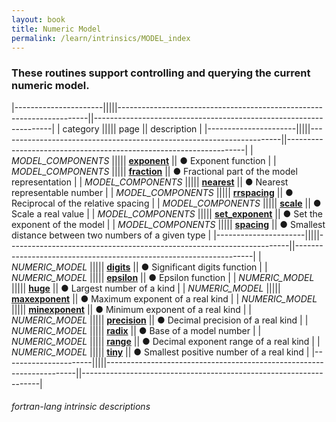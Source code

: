 ```yaml
---
layout: book
title: Numeric Model
permalink: /learn/intrinsics/MODEL_index
---
```

### These routines support controlling and querying the current numeric model.

|----------------------|||||----------------------------------------------------------------------||-------------------------------------------------------------------|
| category             ||||| page                                                                 || description                                                       |
|----------------------|||||----------------------------------------------------------------------||-------------------------------------------------------------------|
| *MODEL\_COMPONENTS*  ||||| [__exponent__]({{site.baseurl}}/learn/intrinsics/EXPONENT)           || &#9679; Exponent function                                         |
| *MODEL\_COMPONENTS*  ||||| [__fraction__]({{site.baseurl}}/learn/intrinsics/FRACTION)           || &#9679; Fractional part of the model representation               |
| *MODEL\_COMPONENTS*  ||||| [__nearest__]({{site.baseurl}}/learn/intrinsics/NEAREST)             || &#9679; Nearest representable number                              |
| *MODEL\_COMPONENTS*  ||||| [__rrspacing__]({{site.baseurl}}/learn/intrinsics/RRSPACING)         || &#9679; Reciprocal of the relative spacing                        |
| *MODEL\_COMPONENTS*  ||||| [__scale__]({{site.baseurl}}/learn/intrinsics/SCALE)                 || &#9679; Scale a real value                                        |
| *MODEL\_COMPONENTS*  ||||| [__set\_exponent__]({{site.baseurl}}/learn/intrinsics/SET_EXPONENT)  || &#9679; Set the exponent of the model                             |
| *MODEL\_COMPONENTS*  ||||| [__spacing__]({{site.baseurl}}/learn/intrinsics/SPACING)             || &#9679; Smallest distance between two numbers of a given type     |
|----------------------|||||----------------------------------------------------------------------||-------------------------------------------------------------------|
| *NUMERIC\_MODEL*     ||||| [__digits__]({{site.baseurl}}/learn/intrinsics/DIGITS)               || &#9679; Significant digits function                               |
| *NUMERIC\_MODEL*     ||||| [__epsilon__]({{site.baseurl}}/learn/intrinsics/EPSILON)             || &#9679; Epsilon function                                          |
| *NUMERIC\_MODEL*     ||||| [__huge__]({{site.baseurl}}/learn/intrinsics/HUGE)                   || &#9679; Largest number of a kind                                  |
| *NUMERIC\_MODEL*     ||||| [__maxexponent__]({{site.baseurl}}/learn/intrinsics/MAXEXPONENT)     || &#9679; Maximum exponent of a real kind                           |
| *NUMERIC\_MODEL*     ||||| [__minexponent__]({{site.baseurl}}/learn/intrinsics/MINEXPONENT)     || &#9679; Minimum exponent of a real kind                           |
| *NUMERIC\_MODEL*     ||||| [__precision__]({{site.baseurl}}/learn/intrinsics/PRECISION)         || &#9679; Decimal precision of a real kind                          |
| *NUMERIC\_MODEL*     ||||| [__radix__]({{site.baseurl}}/learn/intrinsics/RADIX)                 || &#9679; Base of a model number                                    |
| *NUMERIC\_MODEL*     ||||| [__range__]({{site.baseurl}}/learn/intrinsics/RANGE)                 || &#9679; Decimal exponent range of a real kind                     |
| *NUMERIC\_MODEL*     ||||| [__tiny__]({{site.baseurl}}/learn/intrinsics/TINY)                   || &#9679; Smallest positive number of a real kind                   |
|----------------------|||||----------------------------------------------------------------------||-------------------------------------------------------------------|

###### fortran-lang intrinsic descriptions
